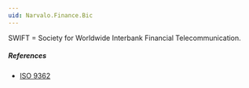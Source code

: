 ```yaml
---
uid: Narvalo.Finance.Bic
---
```


SWIFT = Society for Worldwide Interbank Financial Telecommunication.

##### References
- [ISO 9362](https://www.iso9362.org/)